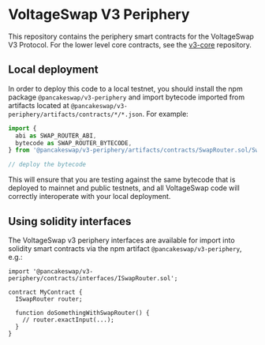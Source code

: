 # VoltageSwap V3 Periphery

This repository contains the periphery smart contracts for the VoltageSwap V3 Protocol.
For the lower level core contracts, see the [v3-core](../v3-core/)
repository.

## Local deployment

In order to deploy this code to a local testnet, you should install the npm package
`@pancakeswap/v3-periphery`
and import bytecode imported from artifacts located at
`@pancakeswap/v3-periphery/artifacts/contracts/*/*.json`.
For example:

```typescript
import {
  abi as SWAP_ROUTER_ABI,
  bytecode as SWAP_ROUTER_BYTECODE,
} from '@pancakeswap/v3-periphery/artifacts/contracts/SwapRouter.sol/SwapRouter.json'

// deploy the bytecode
```

This will ensure that you are testing against the same bytecode that is deployed to
mainnet and public testnets, and all VoltageSwap code will correctly interoperate with
your local deployment.

## Using solidity interfaces

The VoltageSwap v3 periphery interfaces are available for import into solidity smart contracts
via the npm artifact `@pancakeswap/v3-periphery`, e.g.:

```solidity
import '@pancakeswap/v3-periphery/contracts/interfaces/ISwapRouter.sol';

contract MyContract {
  ISwapRouter router;

  function doSomethingWithSwapRouter() {
    // router.exactInput(...);
  }
}

```
